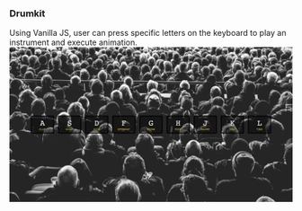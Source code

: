 ### Drumkit

Using Vanilla JS, user can press specific letters on the keyboard to play an instrument and execute animation. 
![](screenshot.png)
